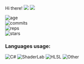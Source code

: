  Hi there!
<img src="https://visitor-badge.glitch.me/badge?page_id=REgorion.visitor-badge&color=5194f0" /> <img src="https://img.shields.io/github/followers/REgorion?style=social" />

![age](https://img.shields.io/static/v1?style=for-the-badge&label=Account%20age%3A&color=555&labelColor=%23ffd33d&message=6%20years)<br/>
![commits](https://img.shields.io/static/v1?style=for-the-badge&label=Сommits%3A&color=555&labelColor=%230366d6&message=508)<br/>
![reps](https://img.shields.io/static/v1?style=for-the-badge&label=Repos%3A&color=555&labelColor=%236a737d&message=19)<br/>
![stars](https://img.shields.io/static/v1?style=for-the-badge&label=Stars%3A&color=555&labelColor=%23fff5b1&message=1%20recived)<br/>


### Languages usage:
![C#](https://img.shields.io/static/v1?style=flat&label=C%23&color=555&labelColor=%23178600&message=81.3%25)
![ShaderLab](https://img.shields.io/static/v1?style=flat&label=ShaderLab&color=555&labelColor=%23222c37&message=9.1%25)
![HLSL](https://img.shields.io/static/v1?style=flat&label=HLSL&color=555&labelColor=%23aace60&message=2.1%25)
![Other](https://img.shields.io/static/v1?style=flat&label=Other&color=555&labelColor=%23ededed&message=7.2%25)
